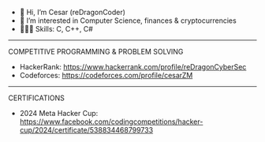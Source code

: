 - 👋 Hi, I’m Cesar (reDragonCoder)
- 👀 I’m interested in Computer Science, finances & cryptocurrencies
- 👨🏻‍💻 Skills: C, C++, C#

------------------------------------------------------------------------
COMPETITIVE PROGRAMMING & PROBLEM SOLVING
- HackerRank: https://www.hackerrank.com/profile/reDragonCyberSec
- Codeforces: https://codeforces.com/profile/cesarZM

------------------------------------------------------------------------
CERTIFICATIONS
- 2024 Meta Hacker Cup: https://www.facebook.com/codingcompetitions/hacker-cup/2024/certificate/538834468799733 
